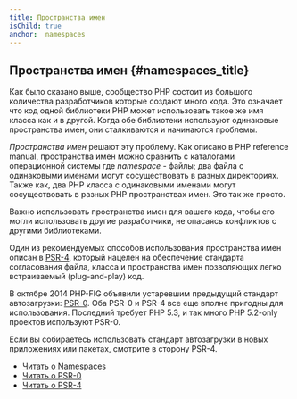 ```yaml
---
title: Пространства имен
isChild: true
anchor:  namespaces
---
```


## Пространства имен {#namespaces_title}

Как было сказано выше, сообщество PHP состоит из большого количества разработчиков которые создают много кода. Это означает что код одной библиотеки PHP
может использовать такое же имя класса как и в другой. Когда обе библиотеки используют одинаковые пространства имен, они сталкиваются
и начинаются проблемы.

_Пространства имен_ решают эту проблему. Как описано в PHP reference manual, пространства имен можно сравнить с каталогами операционной
системы где _namespace_ - файлы; два файла с одинаковыми именами могут сосуществовать в разных директориях. Также как,
два PHP класса с одинаковыми именами могут сосуществовать в разных PHP пространствах имен. Это так же просто.

Важно использовать пространства имен для вашего кода, чтобы его могли использовать другие разработчики, не опасаясь конфликтов
с другими библиотеками.

Один из рекомендуемых способов использования пространства имен описан в [PSR-4][psr4], который нацелен на обеспечение стандарта согласования файла, класса и
пространства имен позволяющих легко встраиваемый (plug-and-play) код.

В октябре 2014 PHP-FIG объявили устаревшим предыдущий стандарт автозагрузки: [PSR-0][psr0]. Оба PSR-0 и PSR-4 все еще вполне пригодны для использования. Последний требует PHP 5.3, и так много PHP 5.2-only проектов используют PSR-0.

Если вы собираетесь использовать стандарт автозагрузки в новых приложениях или пакетах, смотрите в сторону PSR-4.

* [Читать о Namespaces][namespaces]
* [Читать о PSR-0][psr0]
* [Читать о PSR-4][psr4]

[namespaces]: https://secure.php.net/language.namespaces
[psr0]: https://www.php-fig.org/psr/psr-0/
[psr4]: https://www.php-fig.org/psr/psr-4/
